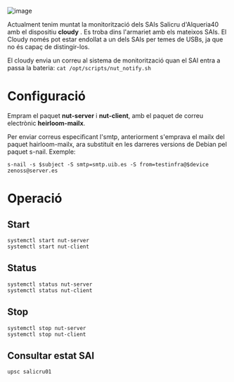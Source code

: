 ![image](/uploads/c33814cfe17eb3fb8f070b5bbc98c0eb/image.png)

Actualment tenim muntat la monitorització dels SAIs Salicru d'Alqueria40 amb el dispositiu **cloudy** . Es troba dins l'armariet amb els mateixos SAIs. El Cloudy només pot estar endollat a un dels SAIs per temes de USBs, ja que no és capaç de distingir-los.

El cloudy envia un correu al sistema de monitorització quan el SAI entra a passa la bateria: `cat /opt/scripts/nut_notify.sh `

# Configuració

Empram el paquet **nut-server** i **nut-client**, amb el paquet de correu electrònic **heirloom-mailx**.

Per enviar correus especificant l'smtp, anteriorment s'emprava el mailx del paquet hairloom-mailx, ara substituit en les darreres versions de Debian pel paquet s-nail. Exemple:

```
s-nail -s $subject -S smtp=smtp.uib.es -S from=testinfra@$device zenoss@server.es
```

# Operació
## Start

```
systemctl start nut-server
systemctl start nut-client
```

## Status

```
systemctl status nut-server
systemctl status nut-client
```

## Stop

```
systemctl stop nut-server
systemctl stop nut-client
```

## Consultar estat SAI

```
upsc salicru01 
```
